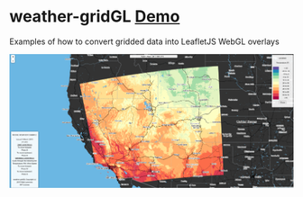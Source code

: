 # weather-gridGL [Demo](https://predly.github.io/webGL-weather/)

Examples of how to convert gridded data into LeafletJS WebGL overlays

![Example](./example.png)
